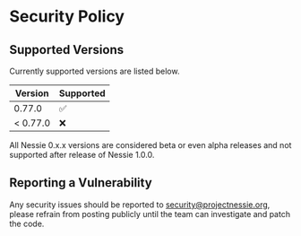 # Security Policy

## Supported Versions

Currently supported versions are listed below.

| Version  | Supported          |
|----------|--------------------|
| 0.77.0   | :white_check_mark: |
| < 0.77.0 | :x:                |

All Nessie 0.x.x versions are considered beta or even alpha releases and not supported after
release of Nessie 1.0.0.

## Reporting a Vulnerability

Any security issues should be reported to security@projectnessie.org, please refrain from posting publicly until the team can investigate and patch the code.
